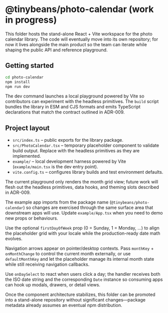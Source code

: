 # @tinybeans/photo-calendar (work in progress)

This folder hosts the stand-alone React + Vite workspace for the photo calendar
library. The code will eventually move into its own repository; for now it lives
alongside the main product so the team can iterate while shaping the public API
and reference playground.

## Getting started

```bash
cd photo-calendar
npm install
npm run dev
```

The dev command launches a local playground powered by Vite so contributors can
experiment with the headless primitives. The `build` script bundles the library
in ESM and CJS formats and emits TypeScript declarations that match the contract
outlined in ADR-009.

## Project layout

- `src/index.ts` – public exports for the library package.
- `src/PhotoCalendar.tsx` – temporary placeholder component to validate build
  output. Replace with the headless primitives as they are implemented.
- `example/` – local development harness powered by Vite (`example/main.tsx` is the dev entry point).
- `vite.config.ts` – configures library builds and test environment defaults.

The current playground only renders the month grid view; future work will flesh
out the headless primitives, data hooks, and theming slots described in ADR-009.

The example app imports from the package name (`@tinybeans/photo-calendar`) so
changes are exercised through the same surface area that downstream apps will
use. Update `example/App.tsx` when you need to demo new props or behaviours.

Use the optional `firstDayOfWeek` prop (0 = Sunday, 1 = Monday, …) to align the
placeholder grid with your locale while the production-ready date math evolves.

Navigation arrows appear on pointer/desktop contexts. Pass `monthKey` +
`onMonthChange` to control the current month externally, or use
`defaultMonthKey` and let the placeholder manage its internal month state while
still receiving navigation callbacks.

Use `onDaySelect` to react when users click a day; the handler receives both the
ISO date string and the corresponding `Date` instance so consuming apps can hook
up modals, drawers, or detail views.

Once the component architecture stabilizes, this folder can be promoted into a
stand-alone repository without significant changes—package metadata already
assumes an eventual npm distribution.
